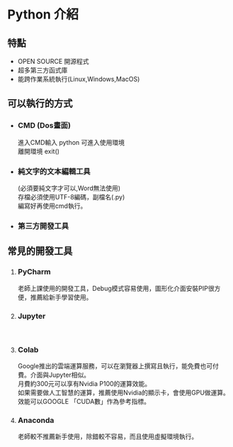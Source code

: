 # Python 介紹
## 特點
+ OPEN SOURCE 開源程式
+ 超多第三方函式庫
+ 能跨作業系統執行(Linux,Windows,MacOS)

## 可以執行的方式
+ ### CMD (Dos畫面)
  進入CMD輸入 python 可進入使用環境
  <br/>離開環境 exit()  

+ ### 純文字的文本編輯工具
  (必須要純文字才可以,Word無法使用)
<br/>存檔必須使用UTF-8編碼，副檔名(.py)
<br/>編寫好再使用cmd執行。

+ ### 第三方開發工具

## 常見的開發工具
1. ### PyCharm
   老師上課使用的開發工具，Debug模式容易使用，圖形化介面安裝PIP很方便，推薦給新手學習使用。
2. ### Jupyter
   <br/>
3. ### Colab
   Google推出的雲端運算服務，可以在瀏覽器上撰寫且執行，能免費也可付費。介面與Jupyter相似。
   <br/>月費約300元可以享有Nvidia P100的運算效能。
   <br/>如果需要做人工智慧的運算，推薦使用Nvidia的顯示卡，會使用GPU做運算。
   <br/>效能可以GOOGLE 「CUDA數」作為參考指標。
4. ### Anaconda
   老師較不推薦新手使用，除錯較不容易，而且使用虛擬環境執行。


